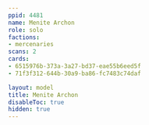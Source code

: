 ```yaml
---
ppid: 4481
name: Menite Archon
role: solo
factions:
- mercenaries
scans: 2
cards:
- 6515976b-373a-3a27-bd37-eae55b6eed5f
- 71f3f312-644b-30a9-ba86-fc7483c74daf

layout: model
title: Menite Archon
disableToc: true
hidden: true
---
```

